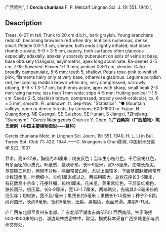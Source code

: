 广西紫荆",
1.**Cercis chuniana** F. P. Metcalf Lingnan Sci. J. 19: 551. 1940.",

## Description
Trees, 6-27 m tall. Trunk to 20 cm d.b.h., bark grayish. Young branchlets reddish, becoming brownish red when dry; lenticels numerous, dense, small. Petiole 0.9-1.3 cm, slender, both ends slightly inflated; leaf blade rhombic-ovate, 5-9 × 3-5 cm, papery, both surfaces often glaucous especially adaxially, abaxially sparsely puberulent on axils of veins at base, base obtusely triangular, asymmetric, apex long acuminate. Ra-cemes 3-5 cm, 7-15-flowered. Flower 1-1.3 mm; pedicel 0.8-1 cm, slender. Calyx broadly campanulate, 5-6 mm; teeth 5, shallow. Petals rose-pink to whitish pink; filaments hairy only at very base, otherwise glabrous. Legume purplish red, be-coming reddish brown when dry, very compressed, narrowly oblong, 6-9 × 1.3-1.7 cm, both ends acute, apex with sharp, small beak 2-3 mm; wing narrow, less than 1 mm wide; stipe 4-5 mm; fruiting pedicel 1-1.5 cm. Seeds 2-5, blackish brown, compressed, broadly ovoid-orbicular, ca. 6 × 5 mm, smooth. Fl. unknown, fr. Sep-Nov.
  "Statistics": "● Mountain valleys, open or dense forests, by streams; 600-1900 m. Fujian, N Guangdong, NE Guangxi, SE Guizhou, SE Hunan, S Jiangxi, ?Zhejiang.
  "Synonym": "*Cercis likiangensis* Chun ex Y. Chen.
**1.广西紫荆（广西植物）陈氏紫荆（中国主要植物图说----豆科）**

Cercis chuniana Metc. in Lingnan Sci. Journ. 19: 551. 1940, H. L. Li in Bull. Torrey Bot. Club 71: 422. 1944.——C. likiangensis Chun陈嵘, 中国树木分类学,522. 1937

乔木，高6-27米，胸径约20厘米；树皮灰色；当年生小枝红色，干后呈褐红色，有多而密的小皮孔。叶纸质，菱状卵形，长5-9厘米，宽3-5厘米，先端长渐尖，基部钝三角形，两侧不对称，两面常被白粉，尤以上面较多，下面基部脉腋间常有少数短柔毛；叶柄细小，长约1厘米或过之，两端稍膨大。总状花序长3-5厘米，有花数至十余朵；花梗纤细，长约1厘米。花未见。荚果紫红色，干后呈红褐色，狭长圆形，极压扁，长6-9厘米，宽1.3-1.7厘米，两端略尖，先端具2-3毫米长的细尖喙；翅较狭，宽不及1毫米；果颈长约5毫米；果梗长1-1.5厘米；种子2-5颗，阔卵圆形，长约6毫米，宽约5毫米，压扁，黑褐色，表面光滑。果期9-11月。

产广西东北部至贵州东南部，广东北部至湖南东南部和江西西南部。生于海拔600-1900米的山谷、溪边疏林或密林中，常见。模式标本采自广西罗城北部与贵州交界处。
